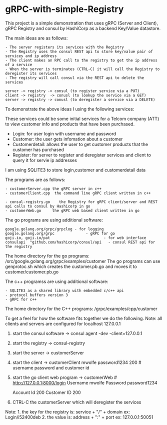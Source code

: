 # gRPC-with-simple-Registry

This project is a simple demonstration that uses gRPC (Server and Client), gRPC Registry
and consul by HashiCorp as a backend Key/Value datastore.

The main ideas are as follows:

    - The server registers its services with the Registry
    - The Registry uses the consul REST api to store key/value pair of services and ip address
    - The client makes an RPC call to the registry to get the ip address of a service
    - When the server is terminates (CTRL-C) it will call the Registry to deregister its services
    - The registry will call consul via the REST api to delete the services

    server -> registry -> consul (to register service via a PUT)
    client -> registry  -> conusl (to lookup the service via a GET)
    server -> registry -> conusl (to deregister a service via a DELETE)

To demonstrate the above ideas I using the following services:

These services could be some initial services for a Telcom company (ATT) to
view customer info and products that have been purchased.

   - Login:  for user login with username and password
   - Customer:  the user  gets infomation about a customer
   - Customerdetail:  allows the user to get customer products that the customer has purchased
   -  Register:  for server to register and deregister services and client to query it for servie ip addresses 

I am using SQLITE3 to store login,customer and customerdetail data

The programs are as follows:

    - customerServer.cpp the gRPC server in c++
    - customerClient.cpp  the command line gRPC client written in c++
    
    - consul-registry.go    the Registry for gRPC client/server and REST api calls to consul by Hashicorp in go
    - customerWeb.go     the gRPC web based client written in go

The go programs are using additional software:

    google.golang.org/grpc/grpclog - for logging
    google.golang.org/grpc              - gRPC for go
    goji.io, goji.io/pat                        - for web interface
    consulapi  "github.com/hashicorp/consul/api   - consul REST api for the registry
   
The home directory for the go programs:   /src/google.golang.org/grpc/examples/customer
The go programs can use genprotoc.sh which creates the customer.pb.go
and moves it to  customer/customer.pb.go
    
The c++ programss are using additional software:

    - SQLITE3 as a shared library with embedded c/c++ api
    - protocol buffers version 3
    - gRPC for c++

The home directory for the C++ programs:   /grpc/examples/cpp/customer

To get a feel for how the software fits together we do the following.
Note: all clients and servers are configured for localhost 127.0.0.1

1. start the consul software -> consul agent   -dev -client=127.0.0.1
2. start the registry -> consul-registry
3. start the server -> customerServer
4. start the client  ->  customerClient mwolfe password1234 200   # username password and customer id
5. start the go client web program -> customerWeb # http://127.0.0.1:8000/login 
   Username mwolfe
   Password password1234

   Account Id 200
   Customer ID 200
  
6. CTRL-C the customerServer which will deregister the services

Note: 
      1.	the key for the registry is: service + "/" + domain     ex: Login/i52400deb
      2.  	the value is:                     address + ":" + port         ex: 127.0.0.1:50051




    




